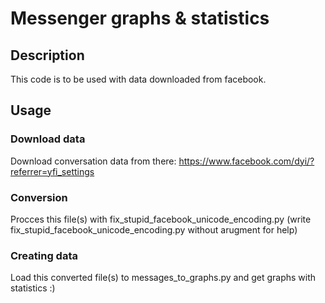 # Messenger graphs & statistics

## Description

This code is to be used with data downloaded from facebook.

## Usage

### Download data

Download conversation data from there:
https://www.facebook.com/dyi/?referrer=yfi_settings

### Conversion

Procces this file(s) with fix_stupid_facebook_unicode_encoding.py
(write fix_stupid_facebook_unicode_encoding.py without arugment for help)

### Creating data

Load this converted file(s) to messages_to_graphs.py and get graphs with statistics :)
